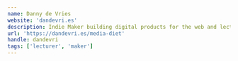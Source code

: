 ```yaml
---
name: Danny de Vries
website: 'dandevri.es'
description: Indie Maker building digital products for the web and lecturer at CMD Amsterdam. 
url: 'https://dandevri.es/media-diet'
handle: dandevri
tags: ['lecturer', 'maker']
---
```

